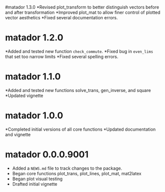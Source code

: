 #matador 1.3.0
*Revised plot_transform to better distinguish vectors before and after transformation
*Improved plot_mat to allow finer control of plotted vector aesthetics
*Fixed several documentation errors.
# matador 1.2.0
*Added and tested new function `check_commute`.
*Fixed bug in `even_lims` that set too narrow limits
*Fixed several spelling errors.
# matador 1.1.0
*Added and tested new functions solve_trans, gen_inverse, and square 
*Updated vignette
# matador 1.0.0

*Completed initial versions of all core functions
*Updated documentation and vignette

# matador 0.0.0.9001

* Added a `NEWS.md` file to track changes to the package.
* Began core functions plot_trans, plot_lines, plot_mat, mat2latex
* Began plot visual testing
* Drafted initial vignette
